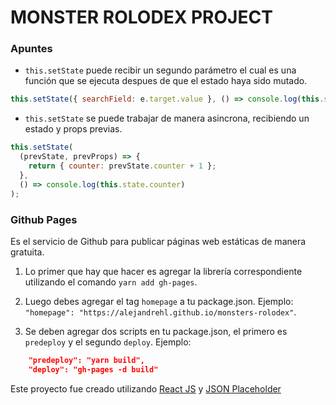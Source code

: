 # MONSTER ROLODEX PROJECT

### Apuntes

- `this.setState` puede recibir un segundo parámetro el cual es una función que se ejecuta despues de que el estado haya sido mutado.

```javascript
this.setState({ searchField: e.target.value }, () => console.log(this.state));
```

- `this.setState` se puede trabajar de manera asincrona, recibiendo un estado y props previas.

```javascript
this.setState(
  (prevState, prevProps) => {
    return { counter: prevState.counter + 1 };
  },
  () => console.log(this.state.counter)
);
```

### Github Pages

Es el servicio de Github para publicar páginas web estáticas de manera gratuita.

1. Lo primer que hay que hacer es agregar la librería correspondiente utilizando el comando `yarn add gh-pages`.

2. Luego debes agregar el tag `homepage` a tu package.json. Ejemplo: `"homepage": "https://alejandrehl.github.io/monsters-rolodex"`.

3. Se deben agregar dos scripts en tu package.json, el primero es `predeploy` y el segundo `deploy`. Ejemplo:

```json
    "predeploy": "yarn build",
    "deploy": "gh-pages -d build"
```

Este proyecto fue creado utilizando [React JS](https://reactjs.org/) y [JSON Placeholder](https://jsonplaceholder.typicode.com/)

